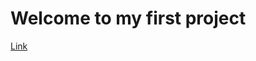 # Welcome to my first project

[Link](https://felixdavid12.github.io/HTML-CSS-and-Javascript-for-Web-Developers/)
